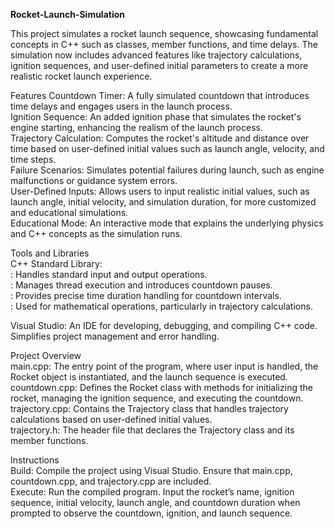 **Rocket-Launch-Simulation**

This project simulates a rocket launch sequence, showcasing fundamental concepts in C++ such as classes, member functions, and time delays. The simulation now includes advanced features like trajectory calculations, ignition sequences, and user-defined initial parameters to create a more realistic rocket launch experience.

Features
Countdown Timer: A fully simulated countdown that introduces time delays and engages users in the launch process.
 <br />Ignition Sequence: An added ignition phase that simulates the rocket's engine starting, enhancing the realism of the launch process.
 <br />Trajectory Calculation: Computes the rocket's altitude and distance over time based on user-defined initial values such as launch angle, velocity, and time steps.
 <br />Failure Scenarios: Simulates potential failures during launch, such as engine malfunctions or guidance system errors.
 <br />User-Defined Inputs: Allows users to input realistic initial values, such as launch angle, initial velocity, and simulation duration, for more customized and educational simulations.
 <br />Educational Mode: An interactive mode that explains the underlying physics and C++ concepts as the simulation runs.

Tools and Libraries
 <br />C++ Standard Library:
 <br /><iostream>: Handles standard input and output operations.
 <br /><thread>: Manages thread execution and introduces countdown pauses.
 <br /><chrono>: Provides precise time duration handling for countdown intervals.
 <br /><cmath>: Used for mathematical operations, particularly in trajectory calculations.

Visual Studio: An IDE for developing, debugging, and compiling C++ code. Simplifies project management and error handling.

Project Overview
 <br />main.cpp: The entry point of the program, where user input is handled, the Rocket object is instantiated, and the launch sequence is executed.
 <br />countdown.cpp: Defines the Rocket class with methods for initializing the rocket, managing the ignition sequence, and executing the countdown.
 <br />trajectory.cpp: Contains the Trajectory class that handles trajectory calculations based on user-defined initial values.
 <br />trajectory.h: The header file that declares the Trajectory class and its member functions.
 
Instructions
 <br />Build: Compile the project using Visual Studio. Ensure that main.cpp, countdown.cpp, and trajectory.cpp are included.
 <br />Execute: Run the compiled program. Input the rocket’s name, ignition sequence, initial velocity, launch angle, and countdown duration when prompted to observe the countdown, ignition, and launch sequence.
